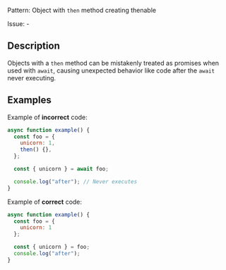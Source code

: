 Pattern: Object with `then` method creating thenable

Issue: -

## Description

Objects with a `then` method can be mistakenly treated as promises when used with `await`, causing unexpected behavior like code after the `await` never executing.

## Examples

Example of **incorrect** code:
```javascript
async function example() {
  const foo = {
    unicorn: 1,
    then() {},
  };

  const { unicorn } = await foo;

  console.log("after"); // Never executes
}
```

Example of **correct** code:
```javascript
async function example() {
  const foo = {
    unicorn: 1
  };

  const { unicorn } = foo;
  console.log("after");
}
```